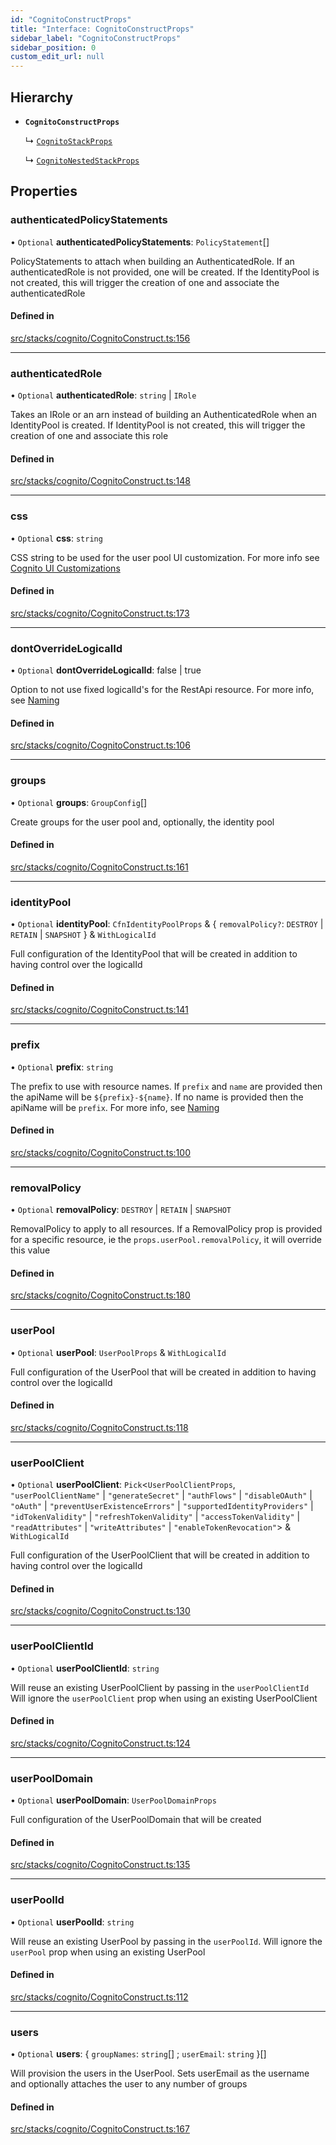 ```yaml
---
id: "CognitoConstructProps"
title: "Interface: CognitoConstructProps"
sidebar_label: "CognitoConstructProps"
sidebar_position: 0
custom_edit_url: null
---
```


## Hierarchy

- **`CognitoConstructProps`**

  ↳ [`CognitoStackProps`](CognitoStackProps)

  ↳ [`CognitoNestedStackProps`](CognitoNestedStackProps)

## Properties

### authenticatedPolicyStatements

• `Optional` **authenticatedPolicyStatements**: `PolicyStatement`[]

PolicyStatements to attach when building an AuthenticatedRole. If an
authenticatedRole is not provided, one will be created.  If the
IdentityPool is not created, this will trigger the creation of one and
associate the authenticatedRole

#### Defined in

[src/stacks/cognito/CognitoConstruct.ts:156](https://github.com/matthewkeil/full-stack-pattern/blob/47d5e8c/src/stacks/cognito/CognitoConstruct.ts#L156)

___

### authenticatedRole

• `Optional` **authenticatedRole**: `string` \| `IRole`

Takes an IRole or an arn instead of building an AuthenticatedRole when
an IdentityPool is created.  If IdentityPool is not created, this will
trigger the creation of one and associate this role

#### Defined in

[src/stacks/cognito/CognitoConstruct.ts:148](https://github.com/matthewkeil/full-stack-pattern/blob/47d5e8c/src/stacks/cognito/CognitoConstruct.ts#L148)

___

### css

• `Optional` **css**: `string`

CSS string to be used for the user pool UI customization.
For more info see [Cognito UI Customizations](http://docs.aws.amazon.com/AWSCloudFormation/latest/UserGuide/aws-resource-cognito-userpooluicustomizationattachment.html#cfn-cognito-userpooluicustomizationattachment-css)

#### Defined in

[src/stacks/cognito/CognitoConstruct.ts:173](https://github.com/matthewkeil/full-stack-pattern/blob/47d5e8c/src/stacks/cognito/CognitoConstruct.ts#L173)

___

### dontOverrideLogicalId

• `Optional` **dontOverrideLogicalId**: false \| true

Option to not use fixed logicalId's for the RestApi resource. For more
info, see [Naming](https://full-stack-pattern.matthewkeil.com/docs/naming)

#### Defined in

[src/stacks/cognito/CognitoConstruct.ts:106](https://github.com/matthewkeil/full-stack-pattern/blob/47d5e8c/src/stacks/cognito/CognitoConstruct.ts#L106)

___

### groups

• `Optional` **groups**: `GroupConfig`[]

Create groups for the user pool and, optionally, the identity pool

#### Defined in

[src/stacks/cognito/CognitoConstruct.ts:161](https://github.com/matthewkeil/full-stack-pattern/blob/47d5e8c/src/stacks/cognito/CognitoConstruct.ts#L161)

___

### identityPool

• `Optional` **identityPool**: `CfnIdentityPoolProps` & { `removalPolicy?`: `DESTROY` \| `RETAIN` \| `SNAPSHOT`  } & `WithLogicalId`

Full configuration of the IdentityPool that will be created in addition
to having control over the logicalId

#### Defined in

[src/stacks/cognito/CognitoConstruct.ts:141](https://github.com/matthewkeil/full-stack-pattern/blob/47d5e8c/src/stacks/cognito/CognitoConstruct.ts#L141)

___

### prefix

• `Optional` **prefix**: `string`

The prefix to use with resource names. If `prefix` and `name` are
provided then the apiName will be `${prefix}-${name}`.  If no name
is provided then the apiName will be `prefix`. For more info, see
[Naming](https://full-stack-pattern.matthewkeil.com/docs/naming)

#### Defined in

[src/stacks/cognito/CognitoConstruct.ts:100](https://github.com/matthewkeil/full-stack-pattern/blob/47d5e8c/src/stacks/cognito/CognitoConstruct.ts#L100)

___

### removalPolicy

• `Optional` **removalPolicy**: `DESTROY` \| `RETAIN` \| `SNAPSHOT`

RemovalPolicy to apply to all resources.  If a RemovalPolicy prop is provided
for a specific resource, ie the `props.userPool.removalPolicy`, it will
override this value

#### Defined in

[src/stacks/cognito/CognitoConstruct.ts:180](https://github.com/matthewkeil/full-stack-pattern/blob/47d5e8c/src/stacks/cognito/CognitoConstruct.ts#L180)

___

### userPool

• `Optional` **userPool**: `UserPoolProps` & `WithLogicalId`

Full configuration of the UserPool that will be created in addition
to having control over the logicalId

#### Defined in

[src/stacks/cognito/CognitoConstruct.ts:118](https://github.com/matthewkeil/full-stack-pattern/blob/47d5e8c/src/stacks/cognito/CognitoConstruct.ts#L118)

___

### userPoolClient

• `Optional` **userPoolClient**: `Pick`<`UserPoolClientProps`, ``"userPoolClientName"`` \| ``"generateSecret"`` \| ``"authFlows"`` \| ``"disableOAuth"`` \| ``"oAuth"`` \| ``"preventUserExistenceErrors"`` \| ``"supportedIdentityProviders"`` \| ``"idTokenValidity"`` \| ``"refreshTokenValidity"`` \| ``"accessTokenValidity"`` \| ``"readAttributes"`` \| ``"writeAttributes"`` \| ``"enableTokenRevocation"``\> & `WithLogicalId`

Full configuration of the UserPoolClient that will be created in addition
to having control over the logicalId

#### Defined in

[src/stacks/cognito/CognitoConstruct.ts:130](https://github.com/matthewkeil/full-stack-pattern/blob/47d5e8c/src/stacks/cognito/CognitoConstruct.ts#L130)

___

### userPoolClientId

• `Optional` **userPoolClientId**: `string`

Will reuse an existing UserPoolClient by passing in the `userPoolClientId`
Will ignore the `userPoolClient` prop when using an existing UserPoolClient

#### Defined in

[src/stacks/cognito/CognitoConstruct.ts:124](https://github.com/matthewkeil/full-stack-pattern/blob/47d5e8c/src/stacks/cognito/CognitoConstruct.ts#L124)

___

### userPoolDomain

• `Optional` **userPoolDomain**: `UserPoolDomainProps`

Full configuration of the UserPoolDomain that will be created

#### Defined in

[src/stacks/cognito/CognitoConstruct.ts:135](https://github.com/matthewkeil/full-stack-pattern/blob/47d5e8c/src/stacks/cognito/CognitoConstruct.ts#L135)

___

### userPoolId

• `Optional` **userPoolId**: `string`

Will reuse an existing UserPool by passing in the `userPoolId`.  Will
ignore the `userPool` prop when using an existing UserPool

#### Defined in

[src/stacks/cognito/CognitoConstruct.ts:112](https://github.com/matthewkeil/full-stack-pattern/blob/47d5e8c/src/stacks/cognito/CognitoConstruct.ts#L112)

___

### users

• `Optional` **users**: { `groupNames`: `string`[] ; `userEmail`: `string`  }[]

Will provision the users in the UserPool.  Sets userEmail as the username
and optionally attaches the user to any number of groups

#### Defined in

[src/stacks/cognito/CognitoConstruct.ts:167](https://github.com/matthewkeil/full-stack-pattern/blob/47d5e8c/src/stacks/cognito/CognitoConstruct.ts#L167)
